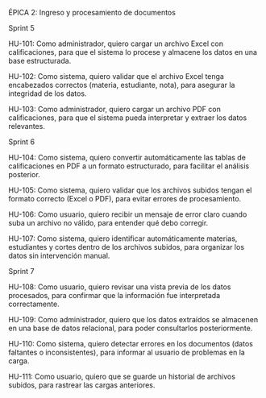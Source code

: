 ÉPICA 2: Ingreso y procesamiento de documentos



Sprint 5

HU-101: Como administrador, quiero cargar un archivo Excel con calificaciones, para que el sistema lo procese y almacene los datos en una base estructurada.

HU-102: Como sistema, quiero validar que el archivo Excel tenga encabezados correctos (materia, estudiante, nota), para asegurar la integridad de los datos.

HU-103: Como administrador, quiero cargar un archivo PDF con calificaciones, para que el sistema pueda interpretar y extraer los datos relevantes.



Sprint 6

HU-104: Como sistema, quiero convertir automáticamente las tablas de calificaciones en PDF a un formato estructurado, para facilitar el análisis posterior.

HU-105: Como sistema, quiero validar que los archivos subidos tengan el formato correcto (Excel o PDF), para evitar errores de procesamiento.

HU-106: Como usuario, quiero recibir un mensaje de error claro cuando suba un archivo no válido, para entender qué debo corregir.

HU-107: Como sistema, quiero identificar automáticamente materias, estudiantes y cortes dentro de los archivos subidos, para organizar los datos sin intervención manual.



Sprint 7

HU-108: Como usuario, quiero revisar una vista previa de los datos procesados, para confirmar que la información fue interpretada correctamente.

HU-109: Como administrador, quiero que los datos extraídos se almacenen en una base de datos relacional, para poder consultarlos posteriormente.

HU-110: Como sistema, quiero detectar errores en los documentos (datos faltantes o inconsistentes), para informar al usuario de problemas en la carga.

HU-111: Como usuario, quiero que se guarde un historial de archivos subidos, para rastrear las cargas anteriores.

